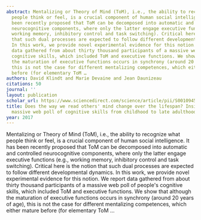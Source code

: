 ```yaml
---
abstract: Mentalizing or Theory of Mind (ToM), i.e., the ability to recognize what
  people think or feel, is a crucial component of human social intelligence. It has
  been recently proposed that ToM can be decomposed into automatic and controlled
  neurocognitive components, where only the latter engage executive functions (e.g.,
  working memory, inhibitory control and task switching). Critical here is the notion
  that such dual processes are expected to follow different developmental dynamics.
  In this work, we provide novel experimental evidence for this notion. We report
  data gathered from about thirty thousand participants of a massive web poll of people's
  cognitive skills, which included ToM and executive functions. We show that although
  the maturation of executive functions occurs in synchrony (around 20 years of age),
  this is not the case for different mentalizing competences, which either mature
  before (for elementary ToM …
authors: David Klindt and Marie Devaine and Jean Daunizeau
citations: 50
journal: ''
layout: publication
scholar_url: https://www.sciencedirect.com/science/article/pii/S0010945216302544
title: Does the way we read others' mind change over the lifespan? Insights from a
  massive web poll of cognitive skills from childhood to late adulthood
year: 2017
---
```


Mentalizing or Theory of Mind (ToM), i.e., the ability to recognize what people think or feel, is a crucial component of human social intelligence. It has been recently proposed that ToM can be decomposed into automatic and controlled neurocognitive components, where only the latter engage executive functions (e.g., working memory, inhibitory control and task switching). Critical here is the notion that such dual processes are expected to follow different developmental dynamics. In this work, we provide novel experimental evidence for this notion. We report data gathered from about thirty thousand participants of a massive web poll of people's cognitive skills, which included ToM and executive functions. We show that although the maturation of executive functions occurs in synchrony (around 20 years of age), this is not the case for different mentalizing competences, which either mature before (for elementary ToM …
